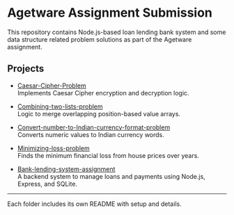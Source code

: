 # Agetware Assignment Submission

This repository contains Node.js-based loan lending bank system and some data structure related problem solutions as part of the Agetware assignment.

## Projects

- [Caesar-Cipher-Problem](./Caesar-Cipher-Problem)  
  Implements Caesar Cipher encryption and decryption logic.

- [Combining-two-lists-problem](./Combining-two-lists-problem)  
  Logic to merge overlapping position-based value arrays.

- [Convert-number-to-Indian-currency-format-problem](./Convert-number-to-Indian-currency-format-problem)  
  Converts numeric values to Indian currency words.

- [Minimizing-loss-problem](./Minimizing-loss-problem)  
  Finds the minimum financial loss from house prices over years.

- [Bank-lending-system-assignment](./Bank-lending-system-assignment)  
  A backend system to manage loans and payments using Node.js, Express, and SQLite.

---

Each folder includes its own README with setup and details.
